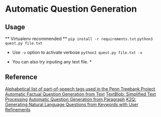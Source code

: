 # Automatic Question Generation

## Usage
** Virtualenv recommended **
`pip install -r requirements.txt`
`python3 quest.py file.txt`

* Use `-v` option to activate verbose
`python3 quest.py file.txt -v`

* You can also try inputing any text file. *

## Reference 
[Alphabetical list of part-of-speech tags used in the Penn Treebank Project](http://www.ling.upenn.edu/courses/Fall_2003/ling001/penn_treebank_pos.html)
[Automatic Factual Question Generation from Text](http://citeseerx.ist.psu.edu/viewdoc/download?doi=10.1.1.208.5602&rep=rep1&type=pdf)
[TextBlob: Simplified Text Processing](http://textblob.readthedocs.io/en/dev/index.html)
[Automatic Question Generation from Paragraph](http://www.ijaerd.com/papers/finished_papers/Automatic%20Question%20Generation%20from%20Paragraph-IJAERDV03I1213514.pdf)
[K2Q: Generating Natural Language Questions from Keywords with User Refinements](https://static.googleusercontent.com/media/research.google.com/en//pubs/archive/37566.pdf)
